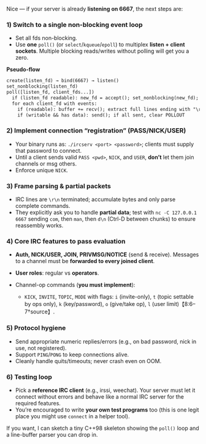 Nice — if your server is already **listening on 6667**, the next steps are:

### 1) Switch to a single non-blocking event loop

* Set all fds non-blocking.
* Use **one** `poll()` (or `select`/`kqueue`/`epoll`) to multiplex **listen + client sockets**. Multiple blocking reads/writes without polling will get you a zero.

**Pseudo-flow**

```txt
create(listen_fd) → bind(6667) → listen()
set_nonblocking(listen_fd)
poll([listen_fd, client_fds...])
  if (listen_fd readable): new_fd = accept(); set_nonblocking(new_fd); add to poll set
  for each client_fd with events:
    if (readable): buffer += recv(); extract full lines ending with "\r\n"; enqueue replies
    if (writable && has data): send(); if all sent, clear POLLOUT
```

### 2) Implement connection “registration” (PASS/NICK/USER)

* Your binary runs as: `./ircserv <port> <password>`; clients must supply that password to connect.
* Until a client sends valid `PASS <pwd>`, `NICK`, and `USER`, **don’t** let them join channels or msg others.
* Enforce unique `NICK`.

### 3) Frame parsing & partial packets

* IRC lines are `\r\n` terminated; accumulate bytes and only parse complete commands.
* They explicitly ask you to handle **partial data**; test with `nc -C 127.0.0.1 6667` sending `com`, then `man`, then `d\n` (Ctrl-D between chunks) to ensure reassembly works.

### 4) Core IRC features to pass evaluation

* **Auth, NICK/USER, JOIN, PRIVMSG/NOTICE** (send & receive). Messages to a channel must be **forwarded to every joined client**.
* **User roles**: regular vs **operators**.
* Channel-op commands (**you must implement**):

  * `KICK`, `INVITE`, `TOPIC`, `MODE` with flags:
    `i` (invite-only), `t` (topic settable by ops only), `k` (key/password), `o` (give/take op), `l` (user limit)【8:6–7†source】.

### 5) Protocol hygiene

* Send appropriate numeric replies/errors (e.g., on bad password, nick in use, not registered).
* Support `PING`/`PONG` to keep connections alive.
* Cleanly handle quits/timeouts; never crash even on OOM.

### 6) Testing loop

* Pick a **reference IRC client** (e.g., irssi, weechat). Your server must let it connect without errors and behave like a normal IRC server for the required features.
* You’re encouraged to write **your own test programs** too (this is one legit place you might use `connect` in a helper tool).

If you want, I can sketch a tiny C++98 skeleton showing the `poll()` loop and a line-buffer parser you can drop in.
